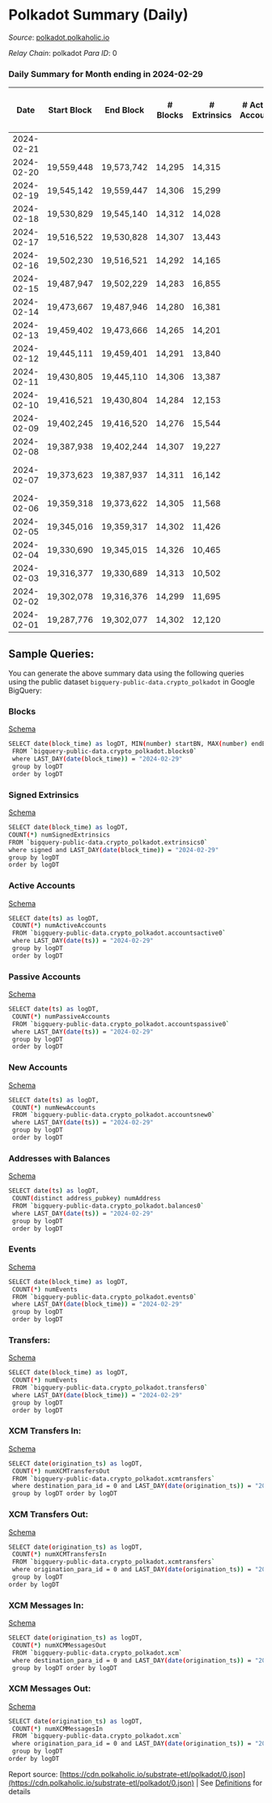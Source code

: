 # Polkadot Summary (Daily)

_Source_: [polkadot.polkaholic.io](https://polkadot.polkaholic.io)

*Relay Chain*: polkadot
*Para ID*: 0



### Daily Summary for Month ending in 2024-02-29


| Date    | Start Block | End Block | # Blocks | # Extrinsics | # Active Accounts | # Passive Accounts | # New Accounts | # Addresses | # Events  | # Transfers ($USD) | # XCM Transfers In ($USD) | # XCM Transfers Out ($USD) | # XCM In | # XCM Out | Issues |
|---------|-------------|-----------|----------|--------------|-------------------|--------------------|----------------|-------------|-----------|--------------------|---------------------------|----------------------------|----------|-----------|--------|
| 2024-02-21 |  |  |  |  |  |  |  |  |  |   |   |   |  |  |  |
| 2024-02-20 | 19,559,448 | 19,573,742 | 14,295 | 14,315 |  |  |  | 1,270,580 | 822,563 | 13,779 ($1,044.13) |   |   |  |  |  |
| 2024-02-19 | 19,545,142 | 19,559,447 | 14,306 | 15,299 |  |  |  | 1,269,787 | 830,890 | 14,173 ($13,097.81) |   |   |  |  |  |
| 2024-02-18 | 19,530,829 | 19,545,140 | 14,312 | 14,028 |  |  |  | 1,268,859 | 819,560 | 14,048 ($1,093,449.29) |   |   |  |  |  |
| 2024-02-17 | 19,516,522 | 19,530,828 | 14,307 | 13,443 |  |  |  | 1,267,934 | 809,515 | 12,703 ($823.71) |   |   |  |  |  |
| 2024-02-16 | 19,502,230 | 19,516,521 | 14,292 | 14,165 |  |  |  | 1,266,937 | 809,919 | 12,886 ($57,508.16) |   |   |  |  |  |
| 2024-02-15 | 19,487,947 | 19,502,229 | 14,283 | 16,855 |  |  |  | 1,266,007 | 829,284 | 16,577 ($1,050.44) |   |   |  |  |  |
| 2024-02-14 | 19,473,667 | 19,487,946 | 14,280 | 16,381 |  |  |  | 1,264,990 | 829,535 | 15,474 ($18,261.07) |   |   |  |  |  |
| 2024-02-13 | 19,459,402 | 19,473,666 | 14,265 | 14,201 |  |  |  | 1,264,287 | 805,259 | 12,950 ($439.22) |   |   |  |  |  |
| 2024-02-12 | 19,445,111 | 19,459,401 | 14,291 | 13,840 |  |  |  | 1,263,279 | 790,746 | 13,132 ($414.03) |   |   |  |  |  |
| 2024-02-11 | 19,430,805 | 19,445,110 | 14,306 | 13,387 |  |  |  | 1,262,589 | 812,405 | 12,177 ($175,079.14) |   |   |  |  |  |
| 2024-02-10 | 19,416,521 | 19,430,804 | 14,284 | 12,153 |  |  |  | 1,261,855 | 783,410 | 11,336  |   |   |  |  |  |
| 2024-02-09 | 19,402,245 | 19,416,520 | 14,276 | 15,544 |  |  |  | 1,261,083 | 815,864 | 14,691 ($846,109.04) |   |   |  |  |  |
| 2024-02-08 | 19,387,938 | 19,402,244 | 14,307 | 19,227 |  |  |  | 1,261,750 | 829,264 | 13,071 ($25,237.22) |   |   |  |  |  |
| 2024-02-07 | 19,373,623 | 19,387,937 | 14,311 | 16,142 |  |  |  | 1,260,740 | 821,359 | 11,230 ($1,087,535.06) |   |   |  |  | 4 missing (0.03%) |
| 2024-02-06 | 19,359,318 | 19,373,622 | 14,305 | 11,568 |  |  |  | 1,260,057 | 783,028 | 10,644 ($1,262.96) |   |   |  |  |  |
| 2024-02-05 | 19,345,016 | 19,359,317 | 14,302 | 11,426 |  |  |  | 1,259,349 | 779,255 | 11,085  |   | 466 ($146.96) |  |  |  |
| 2024-02-04 | 19,330,690 | 19,345,015 | 14,326 | 10,465 |  |  |  | 1,258,755 | 766,831 | 9,794 ($13,812,846.97) |   | 460 ($28,021.06) |  |  |  |
| 2024-02-03 | 19,316,377 | 19,330,689 | 14,313 | 10,502 |  |  |  | 1,258,113 | 769,811 | 10,478 ($23,501,383.36) |   | 648 ($314,504.31) | 412 | 612 |  |
| 2024-02-02 | 19,302,078 | 19,316,376 | 14,299 | 11,695 |  |  |  | 1,257,472 | 779,327 | 10,986 ($41,140,494.26) |   | 649 ($1,212,680.11) | 555 | 726 |  |
| 2024-02-01 | 19,287,776 | 19,302,077 | 14,302 | 12,120 |  |  |  | 1,256,829 | 783,610 | 11,627 ($81,373,413.10) |   | 641 ($3,325,455.89) | 556 | 789 |  |

## Sample Queries:
You can generate the above summary data using the following queries using the public dataset `bigquery-public-data.crypto_polkadot` in Google BigQuery:


### Blocks 

[Schema](https://github.com/colorfulnotion/substrate-etl/blob/main/schema/blocks.json)

```bash
SELECT date(block_time) as logDT, MIN(number) startBN, MAX(number) endBN, COUNT(*) numBlocks 
 FROM `bigquery-public-data.crypto_polkadot.blocks0`  
 where LAST_DAY(date(block_time)) = "2024-02-29" 
 group by logDT 
 order by logDT
```

### Signed Extrinsics 

[Schema](https://github.com/colorfulnotion/substrate-etl/blob/main/schema/extrinsics.json)

```bash
SELECT date(block_time) as logDT, 
COUNT(*) numSignedExtrinsics 
FROM `bigquery-public-data.crypto_polkadot.extrinsics0`  
where signed and LAST_DAY(date(block_time)) = "2024-02-29" 
group by logDT 
order by logDT
```

### Active Accounts 

[Schema](https://github.com/colorfulnotion/substrate-etl/blob/main/schema/accountsactive.json)

```bash
SELECT date(ts) as logDT, 
 COUNT(*) numActiveAccounts 
 FROM `bigquery-public-data.crypto_polkadot.accountsactive0` 
 where LAST_DAY(date(ts)) = "2024-02-29" 
 group by logDT 
 order by logDT
```

### Passive Accounts 

[Schema](https://github.com/colorfulnotion/substrate-etl/blob/main/schema/accountspassive.json)

```bash
SELECT date(ts) as logDT, 
 COUNT(*) numPassiveAccounts 
 FROM `bigquery-public-data.crypto_polkadot.accountspassive0` 
 where LAST_DAY(date(ts)) = "2024-02-29" 
 group by logDT 
 order by logDT
```

### New Accounts 

[Schema](https://github.com/colorfulnotion/substrate-etl/blob/main/schema/accountsnew.json)

```bash
SELECT date(ts) as logDT, 
 COUNT(*) numNewAccounts 
 FROM `bigquery-public-data.crypto_polkadot.accountsnew0` 
 where LAST_DAY(date(ts)) = "2024-02-29" 
 group by logDT
 order by logDT
```

### Addresses with Balances 

[Schema](https://github.com/colorfulnotion/substrate-etl/blob/main/schema/balances.json)

```bash
SELECT date(ts) as logDT,
 COUNT(distinct address_pubkey) numAddress 
 FROM `bigquery-public-data.crypto_polkadot.balances0` 
 where LAST_DAY(date(ts)) = "2024-02-29" 
 group by logDT 
 order by logDT
```

### Events 

[Schema](https://github.com/colorfulnotion/substrate-etl/blob/main/schema/events.json)

```bash
SELECT date(block_time) as logDT, 
 COUNT(*) numEvents 
 FROM `bigquery-public-data.crypto_polkadot.events0` 
 where LAST_DAY(date(block_time)) = "2024-02-29" 
 group by logDT 
 order by logDT
```

### Transfers:

[Schema](https://github.com/colorfulnotion/substrate-etl/blob/main/schema/transfers.json)

```bash
SELECT date(block_time) as logDT, 
 COUNT(*) numEvents 
 FROM `bigquery-public-data.crypto_polkadot.transfers0` 
 where LAST_DAY(date(block_time)) = "2024-02-29" 
 group by logDT 
 order by logDT
```

### XCM Transfers In: 

[Schema](https://github.com/colorfulnotion/substrate-etl/blob/main/schema/xcmtransfers.json)

```bash
SELECT date(origination_ts) as logDT, 
 COUNT(*) numXCMTransfersOut 
 FROM `bigquery-public-data.crypto_polkadot.xcmtransfers` 
 where destination_para_id = 0 and LAST_DAY(date(origination_ts)) = "2024-02-29" 
 group by logDT order by logDT
```

### XCM Transfers Out: 

[Schema](https://github.com/colorfulnotion/substrate-etl/blob/main/schema/xcmtransfers.json)

```bash
SELECT date(origination_ts) as logDT, 
 COUNT(*) numXCMTransfersIn 
 FROM `bigquery-public-data.crypto_polkadot.xcmtransfers` 
 where origination_para_id = 0 and LAST_DAY(date(origination_ts)) = "2024-02-29" 
 group by logDT 
order by logDT
```

### XCM Messages In: 

[Schema](https://github.com/colorfulnotion/substrate-etl/blob/main/schema/xcm.json)

```bash
SELECT date(origination_ts) as logDT, 
 COUNT(*) numXCMMessagesOut 
 FROM `bigquery-public-data.crypto_polkadot.xcm` 
 where destination_para_id = 0 and LAST_DAY(date(origination_ts)) = "2024-02-29" 
 group by logDT order by logDT
```

### XCM Messages Out: 

[Schema](https://github.com/colorfulnotion/substrate-etl/blob/main/schema/xcm.json)

```bash
SELECT date(origination_ts) as logDT, 
 COUNT(*) numXCMMessagesIn 
 FROM `bigquery-public-data.crypto_polkadot.xcm` 
 where origination_para_id = 0 and LAST_DAY(date(origination_ts)) = "2024-02-29" 
 group by logDT 
order by logDT
```


Report source: [https://cdn.polkaholic.io/substrate-etl/polkadot/0.json](https://cdn.polkaholic.io/substrate-etl/polkadot/0.json) | See [Definitions](/DEFINITIONS.md) for details
